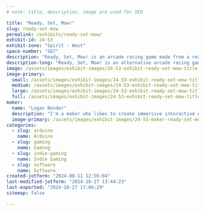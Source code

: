 ```yaml
---
# note: title, description, image are used for SEO

title: "Ready, Set, Mow!"
slug: ready-set-mow
permalink: /exhibits/ready-set-mow/
exhibit-id: 24-53
exhibit-zone: "Spirit - West"
space-number: "SG7"
description: "Ready, Set, Mow! is an arcade racing game made from a real-life zero-radius riding lawn mower"
description-long: "Ready, Set, Mow! is an alternative arcade racing game where the controller is a zero-radius riding lawn mower. You use the lawn mower to control your vehicle in the game as you race to see who can mow the fastest in your neighborhood."
image: /assets/images/exhibit-images/24-53-exhibit-ready-set-mow-title-logo-large.jpg
image-primary: 
  small: /assets/images/exhibit-images/24-53-exhibit-ready-set-mow-title-logo-small.jpg
  medium: /assets/images/exhibit-images/24-53-exhibit-ready-set-mow-title-logo-medium.jpg
  large: /assets/images/exhibit-images/24-53-exhibit-ready-set-mow-title-logo-large.jpg
  full: /assets/images/exhibit-images/24-53-exhibit-ready-set-mow-title-logo-full.jpg
maker: 
  name: "Logan Bender"
  description: "I'm a maker who likes to create immersive interactive experiences with wacky tech! I'm new to the maker faire this year, but I'm excited to share with you all what I've been working on for a while in the hopes that it might inspire you to make something too!"
  image-primary: /assets/images/exhibit-images/24-53-maker-ready-set-mow-giveandtake-icon-medium.png
categories: 
  - slug: arduino
    name: Arduino
  - slug: gaming
    name: Gaming
  - slug: indie-gaming
    name: Indie Gaming
  - slug: software
    name: Software
created-jotform: "2024-08-11 12:56:04"
last-modified-jotform: "2024-10-27 13:44:23"
last-exported: "2024-10-27 17:06:29"
sitemap: false

---
```

